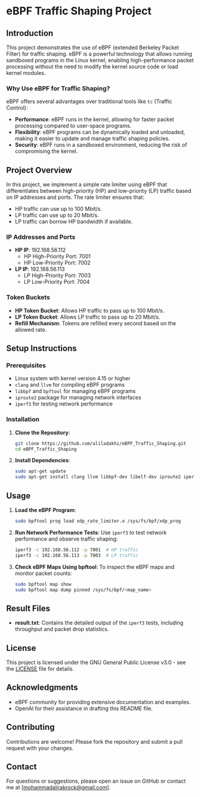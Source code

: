 # eBPF Traffic Shaping Project

## Introduction

This project demonstrates the use of eBPF (extended Berkeley Packet Filter) for traffic shaping. eBPF is a powerful technology that allows running sandboxed programs in the Linux kernel, enabling high-performance packet processing without the need to modify the kernel source code or load kernel modules.

### Why Use eBPF for Traffic Shaping?

eBPF offers several advantages over traditional tools like `tc` (Traffic Control):
- **Performance**: eBPF runs in the kernel, allowing for faster packet processing compared to user-space programs.
- **Flexibility**: eBPF programs can be dynamically loaded and unloaded, making it easier to update and manage traffic shaping policies.
- **Security**: eBPF runs in a sandboxed environment, reducing the risk of compromising the kernel.

## Project Overview

In this project, we implement a simple rate limiter using eBPF that differentiates between high-priority (HP) and low-priority (LP) traffic based on IP addresses and ports. The rate limiter ensures that:
- HP traffic can use up to 100 Mbit/s.
- LP traffic can use up to 20 Mbit/s.
- LP traffic can borrow HP bandwidth if available.

### IP Addresses and Ports

- **HP IP**: 192.168.56.112
  - HP High-Priority Port: 7001
  - HP Low-Priority Port: 7002
- **LP IP**: 192.168.56.113
  - LP High-Priority Port: 7003
  - LP Low-Priority Port: 7004

### Token Buckets

- **HP Token Bucket**: Allows HP traffic to pass up to 100 Mbit/s.
- **LP Token Bucket**: Allows LP traffic to pass up to 20 Mbit/s.
- **Refill Mechanism**: Tokens are refilled every second based on the allowed rate.

## Setup Instructions

### Prerequisites

- Linux system with kernel version 4.15 or higher
- `clang` and `llvm` for compiling eBPF programs
- `libbpf` and `bpftool` for managing eBPF programs
- `iproute2` package for managing network interfaces
- `iperf3` for testing network performance

### Installation

1. **Clone the Repository**:
    ```sh
    git clone https://github.com/aliladakhi/eBPF_Traffic_Shaping.git
    cd eBPF_Traffic_Shaping
    ```

2. **Install Dependencies**:
    ```sh
    sudo apt-get update
    sudo apt-get install clang llvm libbpf-dev libelf-dev iproute2 iperf3 bpftool
    ```

## Usage

1. **Load the eBPF Program**:
    ```sh
    sudo bpftool prog load xdp_rate_limiter.o /sys/fs/bpf/xdp_prog
    ```

2. **Run Network Performance Tests**:
    Use `iperf3` to test network performance and observe traffic shaping:
    ```sh
    iperf3 -c 192.168.56.112 -p 7001  # HP traffic
    iperf3 -c 192.168.56.113 -p 7003  # LP traffic
    ```

3. **Check eBPF Maps Using bpftool**:
    To inspect the eBPF maps and monitor packet counts:
    ```sh
    sudo bpftool map show
    sudo bpftool map dump pinned /sys/fs/bpf/<map_name>
    ```


## Result Files

- **result.txt**: Contains the detailed output of the `iperf3` tests, including throughput and packet drop statistics.

## License

This project is licensed under the GNU General Public License v3.0 - see the [LICENSE](LICENSE) file for details.

## Acknowledgments

- eBPF community for providing extensive documentation and examples.
- OpenAI for their assistance in drafting this README file.

## Contributing

Contributions are welcome! Please fork the repository and submit a pull request with your changes.

## Contact

For questions or suggestions, please open an issue on GitHub or contact me at [mohammadalirakrock@gmail.com].
